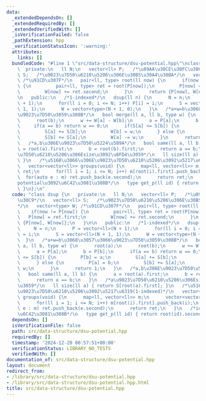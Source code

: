 ```yaml
---
data:
  _extendedDependsOn: []
  _extendedRequiredBy: []
  _extendedVerifiedWith: []
  _isVerificationFailed: false
  _pathExtension: hpp
  _verificationStatusIcon: ':warning:'
  attributes:
    links: []
  bundledCode: "#line 1 \"src/data-structure/dsu-potential.hpp\"\nclass dsup {\n \
    \  private:\n   ll N;\n   vector<ll> P;   /*\u89AA\u30CE\u30FC\u30C9*/\n   vector<ll>\
    \ S;   /*\u9023\u7D50\u6210\u5206\u306E\u30B5\u30A4\u30BA*/\n   vector<type> W;\
    \ /*\u91CD\u307F*/\n   pair<ll, type> root(ll now) {\n      if(now != P[now])\
    \ {\n         pair<ll, type> ret = root(P[now]);\n         P[now] = ret.first;\n\
    \         W[now] += ret.second;\n      }\n      return {P[now], W[now]};\n   }\n\
    \n   public:\n   /*1-indexed*/\n   dsup(ll n) {\n      N = n;\n      P = vector<ll>(N\
    \ + 1);\n      for(ll i = 0; i <= N; i++) P[i] = i;\n      S = vector<ll>(N +\
    \ 1, 1);\n      W = vector<type>(N + 1, 0);\n   }\n   /*a+w=b\u3068\u3057\u3066\
    \u9023\u7D50\u3059\u308B*/\n   bool merge(ll a, ll b, type w) {\n      root(a);\n\
    \      root(b);\n      w += W[a] - W[b];\n      a = P[a];\n      b = P[b];\n \
    \     if(a == b) return w == 0;\n      if(S[a] <= S[b]) {\n         P[b] = a;\n\
    \         S[a] += S[b];\n         W[b] = w;\n      } else {\n         P[a] = b;\n\
    \         S[b] += S[a];\n         W[a] -= w;\n      }\n      return 1;\n   }\n\
    \   /*a,b\u306E\u9023\u7D50\u5224\u5B9A*/\n   bool same(ll a, ll b) {\n      a\
    \ = root(a).first;\n      b = root(b).first;\n      return a == b;\n   }\n   /*a\u9023\
    \u7D50\u6210\u5206\u306Esize\u3092\u8FD4\u3059*/\n   ll size(ll a) { return S[root(a).first];\
    \ }\n   /*\u5168\u3066\u306E\u9023\u7D50\u6210\u5206\u3092\u5217\u6319(1-indexed)*/\n\
    \   vector<vector<ll>> groups(void) {\n      map<ll, vector<ll>> m;\n      vector<vector<ll>>\
    \ ret;\n      for(ll i = 1; i <= N; i++) m[root(i).first].push_back(i);\n    \
    \  for(auto e : m) ret.push_back(e.second);\n      return ret;\n   }\n   /*id\u306E\
    potential\u3092\u6C42\u3081\u308B*/\n   type get_p(ll id) { return root(id).second;\
    \ }\n};\n"
  code: "class dsup {\n   private:\n   ll N;\n   vector<ll> P;   /*\u89AA\u30CE\u30FC\
    \u30C9*/\n   vector<ll> S;   /*\u9023\u7D50\u6210\u5206\u306E\u30B5\u30A4\u30BA\
    */\n   vector<type> W; /*\u91CD\u307F*/\n   pair<ll, type> root(ll now) {\n  \
    \    if(now != P[now]) {\n         pair<ll, type> ret = root(P[now]);\n      \
    \   P[now] = ret.first;\n         W[now] += ret.second;\n      }\n      return\
    \ {P[now], W[now]};\n   }\n\n   public:\n   /*1-indexed*/\n   dsup(ll n) {\n \
    \     N = n;\n      P = vector<ll>(N + 1);\n      for(ll i = 0; i <= N; i++) P[i]\
    \ = i;\n      S = vector<ll>(N + 1, 1);\n      W = vector<type>(N + 1, 0);\n \
    \  }\n   /*a+w=b\u3068\u3057\u3066\u9023\u7D50\u3059\u308B*/\n   bool merge(ll\
    \ a, ll b, type w) {\n      root(a);\n      root(b);\n      w += W[a] - W[b];\n\
    \      a = P[a];\n      b = P[b];\n      if(a == b) return w == 0;\n      if(S[a]\
    \ <= S[b]) {\n         P[b] = a;\n         S[a] += S[b];\n         W[b] = w;\n\
    \      } else {\n         P[a] = b;\n         S[b] += S[a];\n         W[a] -=\
    \ w;\n      }\n      return 1;\n   }\n   /*a,b\u306E\u9023\u7D50\u5224\u5B9A*/\n\
    \   bool same(ll a, ll b) {\n      a = root(a).first;\n      b = root(b).first;\n\
    \      return a == b;\n   }\n   /*a\u9023\u7D50\u6210\u5206\u306Esize\u3092\u8FD4\
    \u3059*/\n   ll size(ll a) { return S[root(a).first]; }\n   /*\u5168\u3066\u306E\
    \u9023\u7D50\u6210\u5206\u3092\u5217\u6319(1-indexed)*/\n   vector<vector<ll>>\
    \ groups(void) {\n      map<ll, vector<ll>> m;\n      vector<vector<ll>> ret;\n\
    \      for(ll i = 1; i <= N; i++) m[root(i).first].push_back(i);\n      for(auto\
    \ e : m) ret.push_back(e.second);\n      return ret;\n   }\n   /*id\u306Epotential\u3092\
    \u6C42\u3081\u308B*/\n   type get_p(ll id) { return root(id).second; }\n};"
  dependsOn: []
  isVerificationFile: false
  path: src/data-structure/dsu-potential.hpp
  requiredBy: []
  timestamp: '2024-12-20 00:57:51+00:00'
  verificationStatus: LIBRARY_NO_TESTS
  verifiedWith: []
documentation_of: src/data-structure/dsu-potential.hpp
layout: document
redirect_from:
- /library/src/data-structure/dsu-potential.hpp
- /library/src/data-structure/dsu-potential.hpp.html
title: src/data-structure/dsu-potential.hpp
---
```

